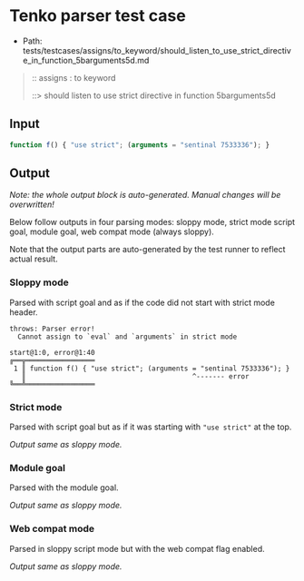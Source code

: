# Tenko parser test case

- Path: tests/testcases/assigns/to_keyword/should_listen_to_use_strict_directive_in_function_5barguments5d.md

> :: assigns : to keyword
>
> ::> should listen to use strict directive in function 5barguments5d

## Input

`````js
function f() { "use strict"; (arguments = "sentinal 7533336"); }
`````

## Output

_Note: the whole output block is auto-generated. Manual changes will be overwritten!_

Below follow outputs in four parsing modes: sloppy mode, strict mode script goal, module goal, web compat mode (always sloppy).

Note that the output parts are auto-generated by the test runner to reflect actual result.

### Sloppy mode

Parsed with script goal and as if the code did not start with strict mode header.

`````
throws: Parser error!
  Cannot assign to `eval` and `arguments` in strict mode

start@1:0, error@1:40
╔══╦═════════════════
 1 ║ function f() { "use strict"; (arguments = "sentinal 7533336"); }
   ║                                         ^------- error
╚══╩═════════════════

`````

### Strict mode

Parsed with script goal but as if it was starting with `"use strict"` at the top.

_Output same as sloppy mode._

### Module goal

Parsed with the module goal.

_Output same as sloppy mode._

### Web compat mode

Parsed in sloppy script mode but with the web compat flag enabled.

_Output same as sloppy mode._

